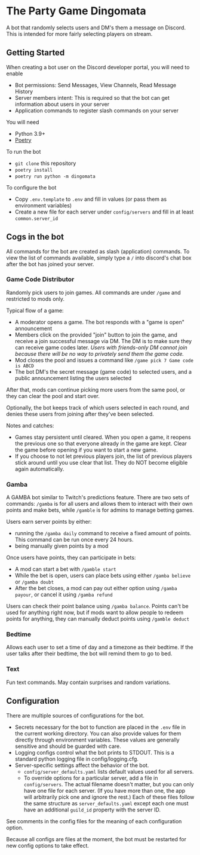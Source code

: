 # The Party Game Dingomata
A bot that randomly selects users and DM's them a message on Discord. This is intended for more fairly selecting 
players on stream. 

## Getting Started

When creating a bot user on the Discord developer portal, you will need to enable
- Bot permissions: Send Messages, View Channels, Read Message History
- Server members intent: This is required so that the bot can get information about users in your server
- Application commands to register slash commands on your server

You will need 
- Python 3.9+
- [Poetry](https://python-poetry.org/docs/#installation)

To run the bot
- `git clone` this repository
- `poetry install`
- `poetry run python -m dingomata`

To configure the bot
- Copy `.env.template` to `.env` and fill in values (or pass them as environment variables)
- Create a new file for each server under `config/servers` and fill in at least `common.server_id`

## Cogs in the bot

All commands for the bot are created as slash (application) commands. To view the list of commands available, simply
type a `/` into discord's chat box after the bot has joined your server.

### Game Code Distributor

Randomly pick users to join games. All commands are under `/game` and restricted to mods only.

Typical flow of a game:

- A moderator opens a game. The bot responds with a "game is open" announcement
- Members click on the provided "join" button to join the game, and receive a join successful message via DM. 
  The DM is to make sure they can receive game codes later. *Users with friends-only DM cannot join because 
  there will be no way to privately send them the game code.*
- Mod closes the pool and issues a command like `/game pick 7 Game code is ABCD`
- The bot DM's the secret message (game code) to selected users, and a public announcement listing the users selected

After that, mods can continue picking more users from the same pool, or they can clear the pool and start over.

Optionally, the bot keeps track of which users selected in each round, and denies these users from joining after they've
been selected.

Notes and catches:
- Games stay persistent until cleared. When you open a game, it reopens the previous one so that everyone already in
  the game are kept. Clear the game before opening if you want to start a new game.
- If you choose to not let previous players join, the list of previous players stick around until you use clear that 
  list. They do NOT become eligible again automatically. 

### Gamba

A GAMBA bot similar to Twitch's predictions feature. There are two sets of commands: `/gamba` is for all users and 
allows them to interact with their own points and make bets, while `/gamble` is for admins to manage betting games.

Users earn server points by either:
- running the `/gamba daily` command to receive a fixed amount of points. This command can be run once every 24 hours.
- being manually given points by a mod

Once users have points, they can participate in bets:
- A mod can start a bet with `/gamble start`
- While the bet is open, users can place bets using either `/gamba believe` or `/gamba doubt`
- After the bet closes, a mod can pay out either option using `/gamba payour`, or cancel it using `/gamba refund`

Users can check their point balance using `/gamba balance`.
Points can't be used for anything right now, but if mods want to allow people to redeem points for anything, they 
can manually deduct points using `/gamble deduct`

### Bedtime

Allows each user to set a time of day and a timezone as their bedtime. If the user talks after their bedtime, the bot 
will remind them to go to bed.

### Text

Fun text commands. May contain surprises and random variations.

## Configuration

There are multiple sources of configurations for the bot. 

- Secrets necessary for the bot to function are placed in the `.env` file in the current working directory. 
  You can also provide values for them directly through environment variables. These values are generally sensitive 
  and should be guarded with care.
- Logging configs control what the bot prints to STDOUT. This is a standard python logging file in config/logging.cfg.
- Server-specific settings affect the behavior of the bot. 
  + `config/server_defaults.yaml` lists default values used for all servers.
  + To override options for a particular server, add a file in `config/servers`. The actual filename doesn't matter, but
    you can only have one file for each server. (If you have more than one, the app will arbitrarily pick one and ignore 
    the rest.) Each of these files follow the same structure as `server_defaults.yaml` except each one must have an
    additional `guild_id` property with the server ID.

See comments in the config files for the meaning of each configuration option.

Because all configs are files at the moment, the bot must be restarted for new config options to take effect.